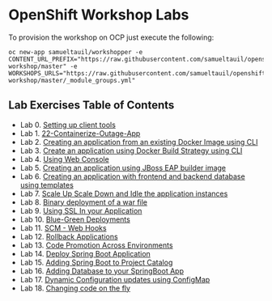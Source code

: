 # OpenShift Workshop Labs
To provision the workshop on OCP just execute the following:

```
oc new-app samueltauil/workshopper -e CONTENT_URL_PREFIX="https://raw.githubusercontent.com/samueltauil/openshiftv3-workshop/master" -e WORKSHOPS_URLS="https://raw.githubusercontent.com/samueltauil/openshiftv3-workshop/master/_module_groups.yml"
```

## Lab Exercises Table of Contents
* Lab 0. [Setting up client tools](0-setting-up-client-tools.adoc)
* Lab 1. [22-Containerize-Outage-App](22-Containerize-Outage-App)
* Lab 2. [Creating an application from an existing Docker Image using CLI](1-create-app-from-docker-image.adoc)
* Lab 3. [Create an application using Docker Build Strategy using CLI](2-create-app-using-docker-build.adoc)
* Lab 4. [Using Web Console](3-using-web-console.adoc)
* Lab 5. [Creating an application using JBoss EAP builder image](4-create-app-using-jboss-builder-image.adoc)
* Lab 6. [Creating an application with frontend and backend database using templates](5-using-templates.adoc)
* Lab 7. [Scale Up Scale Down and Idle the application instances](6-scaling-app-instances.adoc)
* Lab 8. [Binary deployment of a war file](7-binary-deployment-war-file.adoc)
* Lab 9. [Using SSL In your Application](8-using-ssl-app.adoc)
* Lab 10. [Blue-Green Deployments](9-bluegreen-deployments.adoc)
* Lab 11. [SCM - Web Hooks](10-webhooks.adoc)
* Lab 12. [Rollback Applications](11-rollback-applications.adoc)
* Lab 13. [Code Promotion Across Environments](12-code-promotion-across-envs.adoc)
* Lab 14. [Deploy Spring Boot Application](14-deploy-springboot-app.adoc)
* Lab 15. [Adding Spring Boot to Project Catalog](15-adding-springboot-sti-to-catalog.adoc)
* Lab 16. [Adding Database to your SpringBoot App](16-adding-database-to-springboot-app.adoc)
* Lab 17. [Dynamic Configuration updates using ConfigMap](17-dynamic-config-updates-using-configmaps.adoc)
* Lab 18. [Changing code on the fly](18-changing-code-onthefly.adoc)
